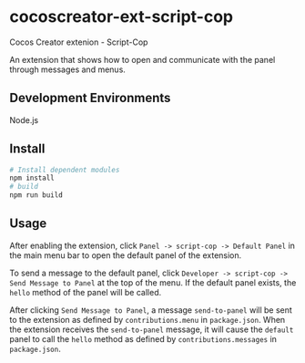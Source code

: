 # cocoscreator-ext-script-cop
Cocos Creator extenion - Script-Cop

An extension that shows how to open and communicate with the panel through messages and menus.

## Development Environments

Node.js

## Install

```bash
# Install dependent modules
npm install
# build
npm run build
```

## Usage

After enabling the extension, click `Panel -> script-cop -> Default Panel` in the main menu bar to open the default panel of the extension.

To send a message to the default panel, click `Developer -> script-cop -> Send Message to Panel` at the top of the menu. If the default panel exists, the `hello` method of the panel will be called.

After clicking `Send Message to Panel`, a message `send-to-panel` will be sent to the extension as defined by `contributions.menu` in `package.json`. When the extension receives the `send-to-panel` message, it will cause the `default` panel to call the `hello` method as defined by `contributions.messages` in `package.json`.
